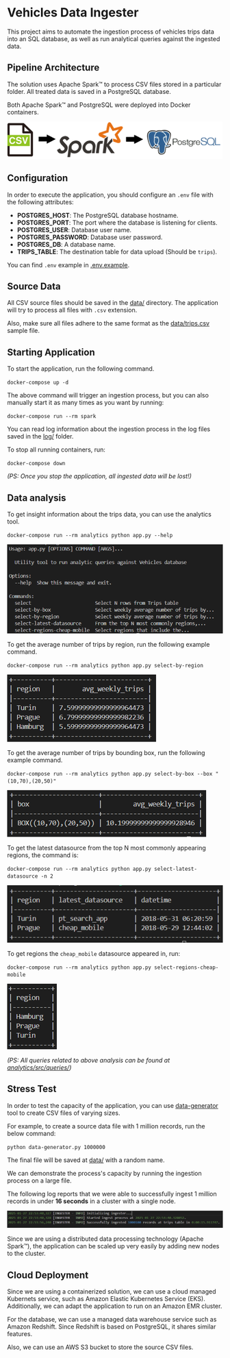 # Vehicles Data Ingester

This project aims to automate the ingestion process of vehicles trips data into an SQL database, as well as run analytical queries against the ingested data.

## Pipeline Architecture

The solution uses Apache Spark™ to process CSV files stored in a particular folder. All treated data is saved in a PostgreSQL database. 

Both Apache Spark™ and PostgreSQL were deployed into Docker containers.    

![alt text](images/architecture.png)

## Configuration

In order to execute the application, you should configure an `.env` file with the following attributes:

- **POSTGRES_HOST**: The PostgreSQL database hostname.
- **POSTGRES_PORT**: The port where the database is listening for clients.
- **POSTGRES_USER**: Database user name.
- **POSTGRES_PASSWORD**: Database user password.
- **POSTGRES_DB**: A database name.
- **TRIPS_TABLE**: The destination table for data upload (Should be `trips`).

You can find `.env` example in [.env.example](.env.example).

## Source Data

All CSV source files should be saved in the [data/](data/) directory. The application will try to process all files with `.csv` extension.

Also, make sure all files adhere to the same format as the [data/trips.csv](data/trips.csv) sample file.

## Starting Application

To start the application, run the following command.

`docker-compose up -d`

The above command will trigger an ingestion process, but you can also manually start it as many times as you want by running:

`docker-compose run --rm spark`

You can read log information about the ingestion process in the log files saved in the [log/](log/) folder.

To stop all running containers, run:

`docker-compose down`

*(PS: Once you stop the application, all ingested data will be lost!)*

## Data analysis

To get insight information about the trips data, you can use the analytics tool.

`docker-compose run --rm analytics python app.py --help`

![alt text](images/analytics1.png)

To get the average number of trips by region, run the following example command.

`docker-compose run --rm analytics python app.py select-by-region`

![alt text](images/analytics2.png)

To get the average number of trips by bounding box, run the following example command.

`docker-compose run --rm analytics python app.py select-by-box --box "(10,70),(20,50)"`

![alt text](images/analytics3.png)

To get the latest datasource from the top N most commonly appearing regions, the command is:

`docker-compose run --rm analytics python app.py select-latest-datasource -n 2`

![alt text](images/analytics4.png)

To get regions the `cheap_mobile` datasource appeared in, run:

`docker-compose run --rm analytics python app.py select-regions-cheap-mobile`

![alt text](images/analytics5.png)

*(PS: All queries related to above analysis can be found at [analytics/src/queries/](analytics/src/queries/))*

## Stress Test

In order to test the capacity of the application, you can use [data-generator](generator/data-generator.py) tool to create CSV files of varying sizes.

For example, to create a source data file with 1 million records, run the below command:

`python data-generator.py 1000000`

The final file will be saved at [data/](data/) with a random name.

We can demonstrate the process's capacity by running the ingestion process on a large file.

The following log reports that we were able to successfully ingest 1 million records in under **16 seconds** in a cluster with a single node.

![alt text](images/ingest.png)

Since we are using a distributed data processing technology (Apache Spark™), the application can be scaled up very easily by adding new nodes to the cluster.

## Cloud Deployment

Since we are using a containerized solution, we can use a cloud managed Kubernets service, such as Amazon Elastic Kubernetes Service (EKS). Additionally, we can adapt the application to run on an Amazon EMR cluster.

For the database, we can use a managed data warehouse service such as Amazon Redshift. Since Redshift is based on PostgreSQL, it shares similar features.

Also, we can use an AWS S3 bucket to store the source CSV files.